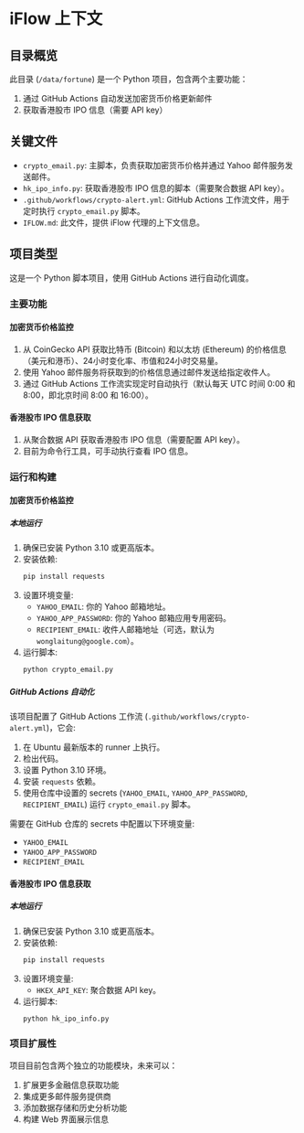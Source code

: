 # iFlow 上下文

## 目录概览

此目录 (`/data/fortune`) 是一个 Python 项目，包含两个主要功能：
1. 通过 GitHub Actions 自动发送加密货币价格更新邮件
2. 获取香港股市 IPO 信息（需要 API key）

## 关键文件

*   `crypto_email.py`: 主脚本，负责获取加密货币价格并通过 Yahoo 邮件服务发送邮件。
*   `hk_ipo_info.py`: 获取香港股市 IPO 信息的脚本（需要聚合数据 API key）。
*   `.github/workflows/crypto-alert.yml`: GitHub Actions 工作流文件，用于定时执行 `crypto_email.py` 脚本。
*   `IFLOW.md`: 此文件，提供 iFlow 代理的上下文信息。

## 项目类型

这是一个 Python 脚本项目，使用 GitHub Actions 进行自动化调度。

### 主要功能

#### 加密货币价格监控
1. 从 CoinGecko API 获取比特币 (Bitcoin) 和以太坊 (Ethereum) 的价格信息（美元和港币）、24小时变化率、市值和24小时交易量。
2. 使用 Yahoo 邮件服务将获取到的价格信息通过邮件发送给指定收件人。
3. 通过 GitHub Actions 工作流实现定时自动执行（默认每天 UTC 时间 0:00 和 8:00，即北京时间 8:00 和 16:00）。

#### 香港股市 IPO 信息获取
1. 从聚合数据 API 获取香港股市 IPO 信息（需要配置 API key）。
2. 目前为命令行工具，可手动执行查看 IPO 信息。

### 运行和构建

#### 加密货币价格监控

##### 本地运行
1. 确保已安装 Python 3.10 或更高版本。
2. 安装依赖:
   ```bash
   pip install requests
   ```
3. 设置环境变量:
   - `YAHOO_EMAIL`: 你的 Yahoo 邮箱地址。
   - `YAHOO_APP_PASSWORD`: 你的 Yahoo 邮箱应用专用密码。
   - `RECIPIENT_EMAIL`: 收件人邮箱地址（可选，默认为 `wonglaitung@google.com`）。
4. 运行脚本:
   ```bash
   python crypto_email.py
   ```

##### GitHub Actions 自动化
该项目配置了 GitHub Actions 工作流 (`.github/workflows/crypto-alert.yml`)，它会:
1. 在 Ubuntu 最新版本的 runner 上执行。
2. 检出代码。
3. 设置 Python 3.10 环境。
4. 安装 `requests` 依赖。
5. 使用仓库中设置的 secrets (`YAHOO_EMAIL`, `YAHOO_APP_PASSWORD`, `RECIPIENT_EMAIL`) 运行 `crypto_email.py` 脚本。
   
需要在 GitHub 仓库的 secrets 中配置以下环境变量:
- `YAHOO_EMAIL`
- `YAHOO_APP_PASSWORD`
- `RECIPIENT_EMAIL`

#### 香港股市 IPO 信息获取

##### 本地运行
1. 确保已安装 Python 3.10 或更高版本。
2. 安装依赖:
   ```bash
   pip install requests
   ```
3. 设置环境变量:
   - `HKEX_API_KEY`: 聚合数据 API key。
4. 运行脚本:
   ```bash
   python hk_ipo_info.py
   ```

### 项目扩展性

项目目前包含两个独立的功能模块，未来可以：
1. 扩展更多金融信息获取功能
2. 集成更多邮件服务提供商
3. 添加数据存储和历史分析功能
4. 构建 Web 界面展示信息